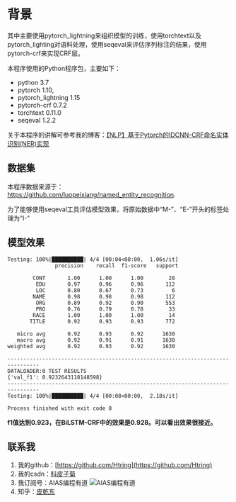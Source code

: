 # 背景
其中主要使用pytorch_lightning来组织模型的训练，使用torchtext以及pytorch_lighting对语料处理，使用seqeval来评估序列标注的结果，使用pytorch-crf来实现CRF层。

本程序使用的Python程序包，主要如下：

- python 3.7
- pytorch 1.10,
- pytorch_lightning 1.15
- pytorch-crf 0.7.2
- torchtext 0.11.0
- seqeval 1.2.2

关于本程序的讲解可参考我的博客：[【NLP】基于Pytorch的IDCNN-CRF命名实体识别(NER)实现](https://blog.csdn.net/meiqi0538/article/details/124644060?spm=1001.2014.3001.5501)

## 数据集

本程序数据来源于：https://github.com/luopeixiang/named_entity_recognition.

为了能够使用seqeval工具评估模型效果，将原始数据中“M-”、“E-”开头的标签处理为“I-”

## 模型效果

```text
Testing: 100%|██████████| 4/4 [00:04<00:00,  1.06s/it]
               precision    recall  f1-score   support

        CONT       1.00      1.00      1.00        28
         EDU       0.97      0.96      0.96       112
         LOC       0.80      0.67      0.73         6
        NAME       0.98      0.98      0.98       112
         ORG       0.89      0.92      0.90       553
         PRO       0.76      0.79      0.78        33
        RACE       1.00      1.00      1.00        14
       TITLE       0.92      0.93      0.93       772

   micro avg       0.92      0.93      0.92      1630
   macro avg       0.92      0.91      0.91      1630
weighted avg       0.92      0.93      0.92      1630

--------------------------------------------------------------------------------
DATALOADER:0 TEST RESULTS
{'val_f1': 0.9232643118148598}
--------------------------------------------------------------------------------
Testing: 100%|██████████| 4/4 [00:08<00:00,  2.18s/it]

Process finished with exit code 0

```

**f1值达到0.923，在BiLSTM-CRF中的效果是0.928。可以看出效果很接近。**

## 联系我

1. 我的github：[https://github.com/Htring](https://github.com/Htring)
2. 我的csdn：[科皮子菊](https://piqiandong.blog.csdn.net/)
3. 我订阅号：AIAS编程有道
   ![AIAS编程有道](https://s2.loli.net/2022/05/05/DS37LjhBQz2xyUJ.png)
4. 知乎：[皮乾东](https://www.zhihu.com/people/piqiandong)
